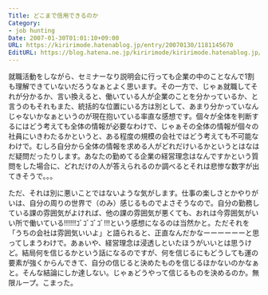 ```yaml
---
Title: どこまで信用できるのか
Category:
- job hunting
Date: 2007-01-30T01:01:10+09:00
URL: https://kiririmode.hatenablog.jp/entry/20070130/1181145670
EditURL: https://blog.hatena.ne.jp/kiririmode/kiririmode.hatenablog.jp/atom/entry/8454420450078217647
---
```


就職活動をしながら、セミナーなり説明会に行っても企業の中のことなんで1割も理解できていないだろうなぁとよく思います。その一方で、じゃぁ就職してそれが分かるか、言い換えると、働いている人が企業のことを分かっているか、と言うのもそれもまた、統括的な位置にいる方は別として、あまり分かっていなんじゃないかなぁというのが現在抱いている率直な感想です。個々が全体を判断するにはどう考えても全体の情報が必要なわけで、じゃぁその全体の情報が個々の社員にいきわたるかというと、ある程度の規模の会社ではどう考えても不可能なわけで。むしろ自分から全体の情報を求める人がどれだけいるかというとはなはだ疑問だったりします。あなたの勤めてる企業の経営理念はなんですかという質問をした場合に、どれだけの人が答えられるのか調べるとそれは悲惨な数字が出てきそうで。。。


ただ、それは別に悪いことではないような気がします。仕事の楽しさとかやりがいは、自分の周りの世界で（のみ）感じるものでよさそうなので。自分の勤務している課の雰囲気がよければ、他の課の雰囲気が悪くても、おれは今雰囲気がいい所で働いている!!!!!!ｺﾞｺﾞｺﾞｺﾞ!!!という感想になるのは当然かと。ただそれを「うちの会社は雰囲気いいよ」と語られると、正直なんだかなーーーーーーと思ってしまうわけで。あぁいや、経営理念は浸透しといたほうがいいとは思うけど。結局何を信じるかという話になるのですが、何を信じるにもどうしても運の要素が強くからんできて、自分の信じると決めたものを信じるほかないのかなぁと。そんな結論にしか達しない。じゃぁどうやって信じるものを決めるのか。無限ループ。こまった。 
